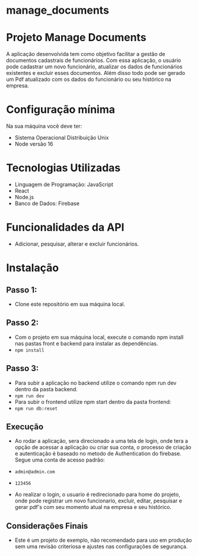 # manage_documents

# Projeto Manage Documents

A aplicação desenvolvida tem como objetivo facilitar a gestão de documentos cadastrais de funcionários. Com essa aplicação, o usuário pode cadastrar um novo funcionário, atualizar os dados de funcionários existentes e excluir esses documentos. Além disso todo pode ser gerado um Pdf atualizado com os dados do funcionário ou seu histórico na empresa.

# Configuração mínima

Na sua máquina você deve ter:

 - Sistema Operacional Distribuição Unix
 - Node versão 16

# Tecnologias Utilizadas

- Linguagem de Programação: JavaScript
- React
- Node.js
- Banco de Dados: Firebase



# Funcionalidades da API
- Adicionar, pesquisar, alterar e excluir funcionários.

# Instalação
## Passo 1:
- Clone este repositório em sua máquina local.
## Passo 2:
- Com o projeto em sua máquina local, execute o comando npm install nas pastas front e backend para instalar as dependências.
- `npm install`
## Passo 3:
- Para subir a aplicação no backend utilize o comando npm run dev dentro da pasta backend.
- `npm run dev` 
- Para subir o frontend utilize npm start dentro da pasta frontend:
- `npm run db:reset`

## Execução
- Ao rodar a aplicação, sera direcionado a uma tela de login, onde tera a opção de acessar a aplicação ou criar sua conta, o processo de criação e autenticação é baseado no metodo de Authentication do firebase. Segue uma conta de acesso padrão:
- `admin@admin.com`
- `123456`


- Ao realizar o login, o usuario é redirecionado para home do projeto, onde pode registrar um novo funcionario, excluir, editar, pesquisar e gerar pdf's com seu momento atual na empresa e seu histórico.



## Considerações Finais
- Este é um projeto de exemplo, não recomendado para uso em produção sem uma revisão criteriosa e ajustes nas configurações de segurança.
